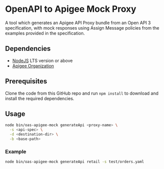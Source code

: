# OpenAPI to Apigee Mock Proxy

A tool which generates an Apigee API Proxy bundle from an Open API 3
specification, with mock responses using Assign Message policies from the
examples provided in the specification.

## Dependencies

- [NodeJS](https://nodejs.org/en/) LTS version or above
- [Apigee Organization](https://cloud.google.com/apigee/pricing)

## Prerequisites

Clone the code from this GitHub repo and run `npm install` to download and
install the required dependencies.

## Usage

```bash
node bin/oas-apigee-mock generateApi <proxy-name> \
  -s <api-spec> \
  -d <destination-dir> \
  -b <base-path>
```

### Example

```bash
node bin/oas-apigee-mock generateApi retail -s test/orders.yaml
```
